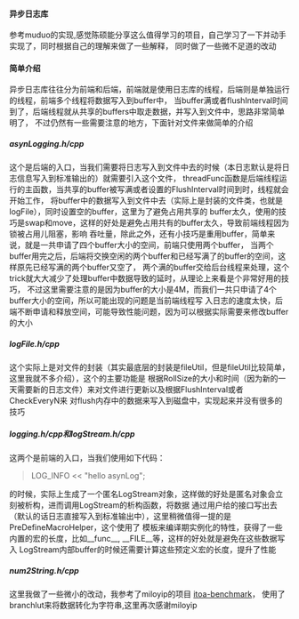 #### 异步日志库

参考muduo的实现,感觉陈硕能分享这么值得学习的项目，自己学习了一下并动手实现了，同时根据自己的理解来做了一些解释，
同时做了一些微不足道的改动

#### 简单介绍

异步日志库往往分为前端和后端，前端就是使用日志库的线程，后端则是单独运行的线程，前端多个线程将数据写入到buffer中，
当buffer满或者flushInterval时间到了，后端线程就从共享的buffers中取走数据，并写入到文件中，思路非常简单明了，
不过仍然有一些需要注意的地方，下面针对文件来做简单的介绍

##### asynLogging.h/cpp

这个是后端的入口，当我们需要将日志写入到文件中去的时候（本日志默认是将日志信息写入到标准输出的）就需要引入这个文件，
threadFunc函数是后端线程运行的主函数，当共享的buffer被写满或者设置的FlushInterval时间到时，线程就会开始工作，
将buffer中的数据写入到文件中去（实际上是封装的文件类，也就是logFile），同时设置空的buffer，这里为了避免占用共享的
buffer太久，使用的技巧是swap和move，这样的好处是避免占用共有的buffer太久，导致前端线程因为锁被占用儿阻塞，影响
吞吐量，除此之外，还有小技巧是重用buffer，简单来说，就是一共申请了四个buffer大小的空间，前端只使用两个buffer，
当两个buffer用完之后，后端将交换空闲的两个buffer和已经写满了的buffer的空间，这样原先已经写满的两个buffer又空了，
两个满的buffer交给后台线程来处理，这个trick就大大减少了处理buffer中数据导致的延时，从理论上来看是个非常好用的技巧，
不过这里需要注意的是因为buffer的大小是4M，而我们一共只申请了4个buffer大小的空间，所以可能出现的问题是当前端线程写
入日志的速度太快，后端不断申请和释放空间，可能导致性能问题，因为可以根据实际需要来修改buffer的大小

##### logFile.h/cpp

这个实际上是对文件的封装（其实最底层的封装是fileUtil，但是fileUtil比较简单，这里我就不多介绍），这个的主要功能是
根据RollSize的大小和时间（因为新的一天需要新的日志文件）来对文件进行更新以及根据FlushInterval或者CheckEveryN来
对flush内存中的数据来写入到磁盘中，实现起来并没有很多的技巧

##### logging.h/cpp和logStream.h/cpp

这两个是前端的入口，当我们使用如下代码：

> LOG_INFO << "hello asynLog";

的时候，实际上生成了一个匿名LogStream对象，这样做的好处是匿名对象会立刻被析构，进而调用LogStream的析构函数，将数据
通过用户给的接口写出去（默认的话日志直接写入到标准输出中），这里稍微值得一提的是PreDefineMacroHelper，这个使用了
模板来编译期实例化的特性，获得了一些内置的宏的长度，比如__func__, __FILE__等，这样的好处就是避免在这些数据写入
LogStream内部buffer的时候还需要计算这些预定义宏的长度，提升了性能

##### num2String.h/cpp

这里我做了一些微小的改动，我参考了miloyip的项目 [itoa-benchmark](https://github.com/miloyip/itoa-benchmark)，
使用了branchlut来将数据转化为字符串,这里再次感谢miloyip
